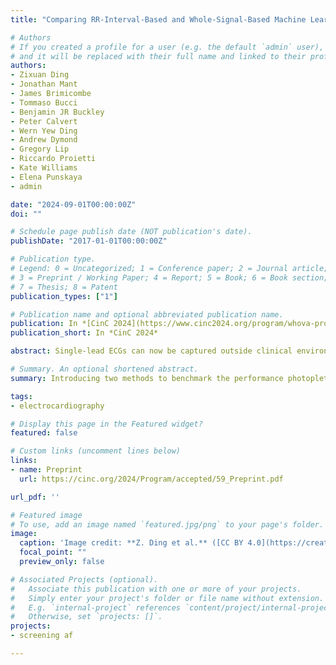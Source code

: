 ```yaml
---
title: "Comparing RR-Interval-Based and Whole-Signal-Based Machine Learning Models for Atrial Fibrillation Detection from Single-lead Electrocardiograms"

# Authors
# If you created a profile for a user (e.g. the default `admin` user), write the username (folder name) here 
# and it will be replaced with their full name and linked to their profile.
authors:
- Zixuan Ding
- Jonathan Mant
- James Brimicombe
- Tommaso Bucci
- Benjamin JR Buckley
- Peter Calvert
- Wern Yew Ding
- Andrew Dymond
- Gregory Lip
- Riccardo Proietti
- Kate Williams
- Elena Punskaya
- admin

date: "2024-09-01T00:00:00Z"
doi: ""

# Schedule page publish date (NOT publication's date).
publishDate: "2017-01-01T00:00:00Z"

# Publication type.
# Legend: 0 = Uncategorized; 1 = Conference paper; 2 = Journal article;
# 3 = Preprint / Working Paper; 4 = Report; 5 = Book; 6 = Book section;
# 7 = Thesis; 8 = Patent
publication_types: ["1"]

# Publication name and optional abbreviated publication name.
publication: In *[CinC 2024](https://www.cinc2024.org/program/whova-program)*
publication_short: In *CinC 2024*

abstract: Single-lead ECGs can now be captured outside clinical environments, providing opportunities to detect atrial fibrillation (AF) in the general population. However, they can be of lower quality than 12-lead ECGs, which may result in features such as P-waves being obscured. This study aimed to compare the performance of machine learning models to detect AF from single-lead ECGs which use either RR-intervals alone or the entire ECG signal. Experiments were conducted using single-lead, 30-second ECG signals acquired using handheld ECG recorders, which are provided in two databases&#58; the Computing in Cardiology 2017 dataset (public), and the Screening for Atrial Fibrillation with ECG to Reduce Stroke (SAFER) dataset (private). The models assessed in this study were&#58; two models which used the entire ECG signal, both of which were top-performing models from the 2017 PhysioNet / Computing in Cardiology Challenge; and two RR-interval-based models - a state-of-the-art model and our proposed model which detects AF from a 2D representation of the differences between RR intervals. The performance of the models was evaluated separately on each dataset using the area under the Receiver-Operator Curve (AUROC) and Precision-Recall Curve (AUPRC). The models showed comparable AUROCs of 0.93 - 0.99. The AUPRCs varied more widely, from 0.64-0.94. Our proposed RR-interval-based AF detection model achieved an AUPRC of 0.94 on the CinC 2017 dataset, outperforming the state-of-the-art RR-interval-based model(0.88) and the entire-signal-based models (0.68 and 0.64). However, two of the state-of-the-art models performed better on the SAFER database (AUPRC of 0.75 for the RR-interval-based method, and 0.66 and 0.79 for entire-signal-based models) compared to our proposed model (0.71). This experiment demonstrated that AF detection models utilizing only RR intervals could achieve comparable performance to those utilizing the entire ECG signal. RR-interval-based models may have particular utility for analysing single-lead ECGs where features such as P-waves are obscured.

# Summary. An optional shortened abstract.
summary: Introducing two methods to benchmark the performance photoplethysmography (PPG) peak detectors.

tags:
- electrocardiography

# Display this page in the Featured widget?
featured: false

# Custom links (uncomment lines below)
links:
- name: Preprint
  url: https://cinc.org/2024/Program/accepted/59_Preprint.pdf

url_pdf: ''

# Featured image
# To use, add an image named `featured.jpg/png` to your page's folder. 
image:
  caption: 'Image credit: **Z. Ding et al.** ([CC BY 4.0](https://creativecommons.org/licenses/by/4.0/))'
  focal_point: ""
  preview_only: false

# Associated Projects (optional).
#   Associate this publication with one or more of your projects.
#   Simply enter your project's folder or file name without extension.
#   E.g. `internal-project` references `content/project/internal-project/index.md`.
#   Otherwise, set `projects: []`.
projects:
- screening af

---
```


